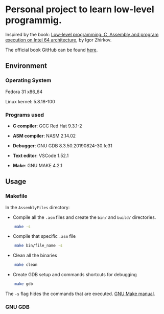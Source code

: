 # Personal project to learn low-level programmig.

Inspired by the book: [Low-level programming: C, Assembly and program execution on Intel 64 architecture](https://www.apress.com/br/book/9781484224021), by Igor Zhirkov.

The official book GitHub can be found [here](https://github.com/Apress/low-level-programming).

## Environment

### Operating System
Fedora 31 x86_64

Linux kernel: 5.8.18-100

### Programs used
* __C compiler__: GCC Red Hat 9.3.1-2

* __ASM compiler__: NASM 2.14.02

* __Debugger__: GNU GDB 8.3.50.20190824-30.fc31

* __Text editor__: VSCode 1.52.1

* __Make__: GNU MAKE 4.2.1


## Usage 

### Makefile

In the `AssemblyFiles` directory:
- Compile all the `.asm` files and create the `bin/` and `build/` directories.
```bash     
    make -s
```
- Compile that specific `.asm` file 
```bash 
    make bin/file_name -s
```
- Clean all the binaries 
```bash
    make clean 
```
- Create GDB setup and commands shortcuts for debugging
```bash
    make gdb
``` 

The `-s` flag hides the commands that are executed. [GNU Make manual](https://www.gnu.org/software/make/manual/make.html).

### GNU GDB

